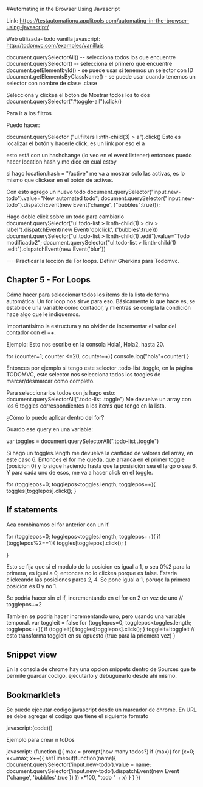 

#Automating in the Browser Using Javascript 

Link: https://testautomationu.applitools.com/automating-in-the-browser-using-javascript/



Web utilizada- todo vanilla javascript:  http://todomvc.com/examples/vanillajs


document.querySelectorAll() -- selecciona todos los que encuentre
document.querySelector() -- selecciona el primero que encuentre
document.getElementbyId() - se puede usar si tenemos un selector con ID
document.getElementsByClassName() - se puede usar cuando tenemos un selector con nombre de clase .clase

Selecciona y clickea el boton de Mostrar todos los to dos
document.querySelector("#toggle-all").click()


Para ir a los filtros

Puedo hacer: 

document.querySelector ("ul.filters li:nth-child(3) > a").click()
Esto es localizar el botón y hacerle click, es un link por eso el a

esto está con un hashchange (lo veo en el event listener)
entonces puedo hacer 
location.hash y me dice en cual estoy

si hago location.hash = "/active" me va a mostrar solo las activas, es lo mismo que clickear en el botón de activas. 

Con esto agrego un nuevo todo
document.querySelector("input.new-todo").value="New automated todo";
document.querySelector("input.new-todo").dispatchEvent(new Event('change', {"bubbles":true}));

Hago doble click sobre un todo para cambiarlo
document.querySelector("ul.todo-list > li:nth-child(1) > div > label").dispatchEvent(new Event('dblclick', {'bubbles':true}))
document.querySelector("ul.todo-list > li:nth-child(1) .edit").value="Todo modificado2";
document.querySelector("ul.todo-list > li:nth-child(1) .edit").dispatchEvent(new Event('blur'))


----Practicar la lección de For loops. Definir Gherkins para Todomvc.

## Chapter 5 - For Loops
Cómo hacer para seleccionar todos los items de la lista de forma automática: 
Un for loop nos sirve para eso. Básicamente lo que hace es, se establece una variable como contador, y mientras se compla la condición hace algo que le indiquemos. 

Importantísimo la estructura y no olvidar de incrementar el valor del contador con el ++. 

Ejemplo: Esto nos escribe en la consola Hola1, Hola2, hasta 20.

for (counter=1; counter <=20, counter++){
	console.log("hola"+counter)
}


Entonces por ejemplo si tengo este selector .todo-list .toggle, en la página TODOMVC, este selector nos selecciona todos los toogles de marcar/desmarcar como completo.

Para seleccionarlos todos con js hago esto: 
document.querySelectorAll(".todo-list .toggle")
Me devuelve un array con los 6 toggles correspondientes a los items que tengo en la lista.

¿Cómo lo puedo aplicar dentro del for?

Guardo ese query en una variable:

var toggles = document.querySelectorAll(".todo-list .toggle")

Si hago un toggles.length me devuelve la cantidad de valores del array, en este caso 6.
Entonces el for me queda, que arranca en el primer toggle (posicion 0) y lo sigue haciendo hasta que la posisición sea el largo o sea 6. Y para cada uno de esos, me va a hacer click en el toggle. 

for (togglepos=0; togglepos<toggles.length; togglepos++){
	toggles[togglepos].click();
}


## If statements

Aca combinamos el for anterior con un if. 

for (togglepos=0; togglepos<toggles.length; togglepos++){
	if (togglepos%2==1){
		toggles[togglepos].click();
	}

}

Esto se fija que si el modulo de la posicion es igual a 1, o sea 0%2 para la primera, es igual a 0, entonces no lo clickea porque es false. Estaria clickeando las posiciones pares 2, 4. Se pone igual a 1, poruqe la primera posicion es 0 y no 1. 

Se podria hacer sin el if, incrementando en el for en 2 en vez de uno // togglepos+=2

Tambien se podria hacer incrementando uno, pero usando una variable temporal. 
var toggleit = false
for (togglepos=0; togglepos<toggles.length; togglepos++){
	if (toggleit){
		toggles[togglepos].click();
	}
	toggleit=!toggleit // esto transforma toggleit en su opuesto (true para la priemera vez)
}


## Snippet view

En la consola de chrome hay una opcion snippets dentro de Sources que te permite guardar codigo, ejecutarlo y  debuguearlo desde ahi mismo.


## Bookmarklets 

Se puede ejecutar codigo javascript desde un marcador de chrome. En URL se debe agregar el codigo que tiene el siguiente formato

javascript:(code)()

Ejemplo para crear n toDos

javascript: (function (){
    max = prompt(how many todos?)
    if (max){
        for (x=0; x<=max; x++){
            setTimeout(function(name){
                document.querySelector('input.new-todo').value = name;
                document.querySelector('input.new-todo').dispatchEvent(new Event {'change',
                    'bubbles':true
                })
            })
            x*100, "todo " + x)
        }
    }
})

